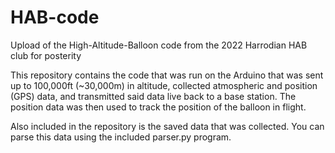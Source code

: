 # HAB-code
Upload of the High-Altitude-Balloon code from the 2022 Harrodian HAB club for posterity

This repository contains the code that was run on the Arduino that was sent up to 100,000ft (~30,000m) in altitude, collected atmospheric and position (GPS) data, and transmitted said data live back to a base station. The position data was then used to track the position of the balloon in flight.

Also included in the repository is the saved data that was collected. You can parse this data using the included parser.py program.


